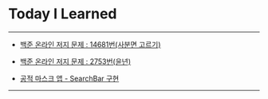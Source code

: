 # Today I Learned

- - -

- [백준 온라인 저지 문제 : 14681번(사분면 고르기)](https://github.com/VincentGeranium/Algorithm-Study/tree/master/Algorithm-Practice/2020-06-27-Algorithm-Practice-2)

- [백준 온라인 저지 문제 : 2753번(윤년)](https://github.com/VincentGeranium/Algorithm-Study/tree/master/Algorithm-Practice/2020-06-27-Algorithm-Practice-1)

- [공적 마스크 앱 - SearchBar 구현](https://github.com/VincentGeranium/UsedOpenApi)

- - -
